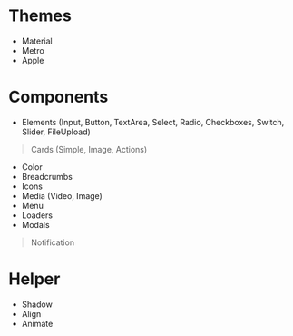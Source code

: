 # Themes
* Material
* Metro
* Apple

# Components
* Elements (Input, Button, TextArea, Select, Radio, Checkboxes, Switch, Slider, FileUpload)
> Cards (Simple, Image, Actions)
* Color
* Breadcrumbs
* Icons
* Media (Video, Image)
* Menu
* Loaders
* Modals
> Notification

# Helper
* Shadow
* Align
* Animate

